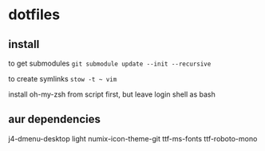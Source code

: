# dotfiles

## install

to get submodules
`git submodule update --init --recursive`

to create symlinks
`stow -t ~ vim`

install oh-my-zsh from script first, but leave login shell as bash

## aur dependencies

j4-dmenu-desktop
light
numix-icon-theme-git
ttf-ms-fonts
ttf-roboto-mono

